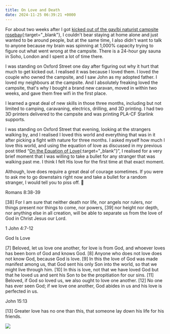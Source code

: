 ```yaml
---
title: On Love and Death
date: 2024-11-25 06:39:21 +0000
---
```


For about two weeks after I got [kicked out of the gay/bi naturist campsite rosebay](https://joeatrosebay.com/){:target="_blank"}, I couldn't bear staying at home alone and just wanted to be around people, but at the same time, I also didn't want to talk to anyone because my brain was spinning at 1,000% capacity trying to figure out what went wrong at the campsite. There is a 24-hour gay sauna in Soho, London and I spent a lot of time there.

I was standing on Oxford Street one day after figuring out why it hurt that much to get kicked out. I realised it was because I loved them. I loved the couple who owned the campsite, and I saw John as my adopted father. I loved my neighbours at the campsite. And I absolutely freaking loved the campsite, that's why I bought a brand new caravan, moved in within two weeks, and gave them free wifi in the first place.

I learned a great deal of new skills in those three months, including but not limited to camping, caravaning, electrics, drilling, and 3D printing. I had two 3D printers delivered to the campsite and was printing PLA-CF Starlink supports.

I was standing on Oxford Street that evening, looking at the strangers walking by, and I realised I loved this world and everything that was in it after picking a fight with nature for three months. I asked myself how much I love this world, and using the equation of love as discussed in my previous post titled “[On the Equation of Love](../on-equation-love/){:target="_blank"}”, I realised for a very brief moment that I was willing to take a bullet for any stranger that was walking past me. I think I felt His love for the first time at that exact moment.

Although, love does require a great deal of courage sometimes. If you were to ask me to go downstairs right now and take a bullet for a random stranger, I would tell you to piss off. 🥹

Romans 8:38-39

[38] For I am sure that neither death nor life, nor angels nor rulers, nor things present nor things to come, nor powers, [39] nor height nor depth, nor anything else in all creation, will be able to separate us from the love of God in Christ Jesus our Lord.

1 John 4:7-12

God Is Love

[7] Beloved, let us love one another, for love is from God, and whoever loves has been born of God and knows God. [8] Anyone who does not love does not know God, because God is love. [9] In this the love of God was made manifest among us, that God sent his only Son into the world, so that we might live through him. [10] In this is love, not that we have loved God but that he loved us and sent his Son to be the propitiation for our sins. [11] Beloved, if God so loved us, we also ought to love one another. [12] No one has ever seen God; if we love one another, God abides in us and his love is perfected in us.

John 15:13

[13] Greater love has no one than this, that someone lay down his life for his friends.

![](/3fbaa166e801837dd4f50756fb8f587e.jpeg)
